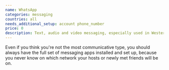 ```yaml
---
name: WhatsApp
categories: messaging
countries: all
needs_additional_setup: account phone_number
price: 0
description: Text, audio and video messaging, especially used in Western and South American countries.
---
```


Even if you think you're not the most communicative type, you should always have the full set of messaging apps installed and set up, because you never know on which network your hosts or newly met friends will be on.
